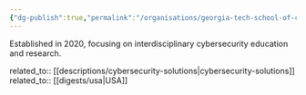 ```yaml
---
{"dg-publish":true,"permalink":"/organisations/georgia-tech-school-of-cybersecurity-and-privacy/","title":"Georgia Tech School of Cybersecurity and Privacy"}
---
```



Established in 2020, focusing on interdisciplinary cybersecurity education and research.

related_to:: [[descriptions/cybersecurity-solutions\|cybersecurity-solutions]]
related_to:: [[digests/usa\|USA]]
